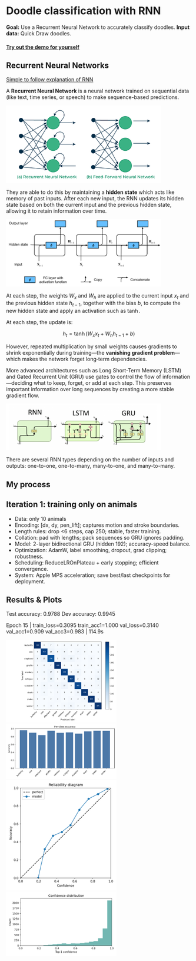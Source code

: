 # Doodle classification with RNN
**Goal:** Use a Recurrent Neural Network to accurately classify doodles.
**Input data:** Quick Draw doodles.

#### [Try out the demo for yourself](https://huggingface.co/spaces/Eli181927/animal_doodle_classifier)

## Recurrent Neural Networks
[Simple to follow explanation of RNN](https://www.youtube.com/watch?v=AsNTP8Kwu80) 

A **Recurrent Neural Network** is a neural network trained on sequential data (like text, time series, or speech) to make sequence-based predictions.

<img src="assets/RNN.png" alt="RNN" width="420"/>


They are able to do this by maintaining a **hidden state** which acts like memory of past inputs. After each new input, the RNN updates its hidden state based on both the current input and the previous hidden state, allowing it to retain information over time.

<img src="assets/hiddenstate.svg" alt="hidden state" width="420"/>

At each step, the weights $W_x$ and $W_h$ are applied to the current input $x_t$ and the previous hidden state $h_{t-1}$, together with the bias $b$, to compute the new hidden state and apply an activation such as $\tanh$.

At each step, the update is:

$$
h_t = \tanh\left(W_x x_t + W_h h_{t-1} + b\right)
$$

However, repeated multiplication by small weights causes gradients to shrink exponentially during training—the **vanishing gradient problem**—which makes the network forget long‑term dependencies.

More advanced architectures such as Long Short-Term Memory (LSTM) and Gated Recurrent Unit (GRU) use gates to control the flow of information—deciding what to keep, forget, or add at each step. This preserves important information over long sequences by creating a more stable gradient flow. 


<img src="assets/compare.png" alt="compare" width="420"/>

There are several RNN types depending on the number of inputs and outputs: one-to-one, one-to-many, many-to-one, and many-to-many.





## My process

## Iteration 1: training only on animals
- Data: only 10 animals
- Encoding: [dx, dy, pen_lift]; captures motion and stroke boundaries.
- Length rules: drop <6 steps, cap 250; stable, faster training.
- Collation: pad with lengths; pack sequences so GRU ignores padding.
- Model: 2-layer bidirectional GRU (hidden 192); accuracy-speed balance.
- Optimization: AdamW, label smoothing, dropout, grad clipping; robustness.
- Scheduling: ReduceLROnPlateau + early stopping; efficient convergence.
- System: Apple MPS acceleration; save best/last checkpoints for deployment.

## Results & Plots
Test accuracy: 0.9788
Dev accuracy: 0.9945

Epoch 15 | train_loss=0.3095 train_acc1=1.000 val_loss=0.3140 val_acc1=0.909 val_acc3=0.983 | 114.9s


<img src="archive/plots/rnn_confusion_matrix.png" alt="Confusion matrix" width="300"/>

<img src="archive/plots/rnn_per_class_accuracy.png" alt="Per-class accuracy" width="300"/>

<img src="archive/plots/rnn_reliability.png" alt="Reliability diagram" width="300"/>

<img src="archive/plots/rnn_confidence_hist.png" alt="Confidence histogram" width="300"/>

